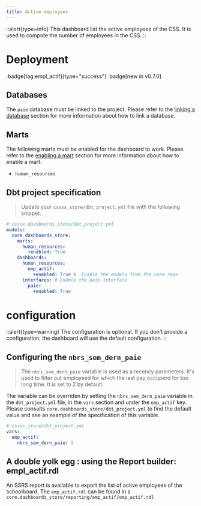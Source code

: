```yaml
---
title: Active employees
---
```


::alert{type=info}
This dashboard list the active employees of the CSS. It is used to compute the number of employees in the CSS.
::

# Deployment

:badge[tag:empl_actif]{type="success"}
:badge[new in v0.7.0]

## Databases

The `paie` database must be linked to the project. Please refer to the [linking a database](/using/configuration/linking) section for more information about how to link a database.

## Marts

The following marts must be enabled for the dashboard to work. Please refer to the [enabling a mart](/using/configuration/enabling) section for more information about how to enable a mart.

- `human_resources`

## Dbt project specification

> Update your `cssxx_store/dbt_project.yml` file with the following snippet.

```yaml
# cssxx.dashboards_store/dbt_project.yml
models:
  core_dashboards_store:
    marts:
      human_resources:
        +enabled: True
    dashboards:
      human_resources:
        emp_actif:
          +enabled: True #  Enable the models from the core repo
      interfaces: # Enable the paie interface
        paie:
          +enabled: True
```

# configuration

::alert{type=warning}
The configuration is optional. If you don't provide a configuration, the dashboard will use the default configuration.
::

## Configuring the `nbrs_sem_dern_paie`

> The `nbrs_sem_dern_paie` variable is used as a recency parameters. It's used to filter out employeed for which the last pay occuperd for too long time. It is set to 2 by default.

The variable can be overriden by setting the `nbrs_sem_dern_paie` variable in the `dbt_project.yml` file, in the `vars` section and under the `emp_actif` key. Please consults `core.dashboards_store/dbt_project.yml` to find the default value and see an example of the specification of this variable.

```yaml
# cssxx_store/dbt_project.yml
vars:
  emp_actif:
    nbrs_sem_dern_paie: 1
```

## A double yolk egg : using the Report builder: empl_actif.rdl

An SSRS report is available to export the list of active employees of the schoolboard. The `emp_actif.rdl` can be found in a `core.dashboards_store/reporting/emp_actif/emp_actif.rdl`
